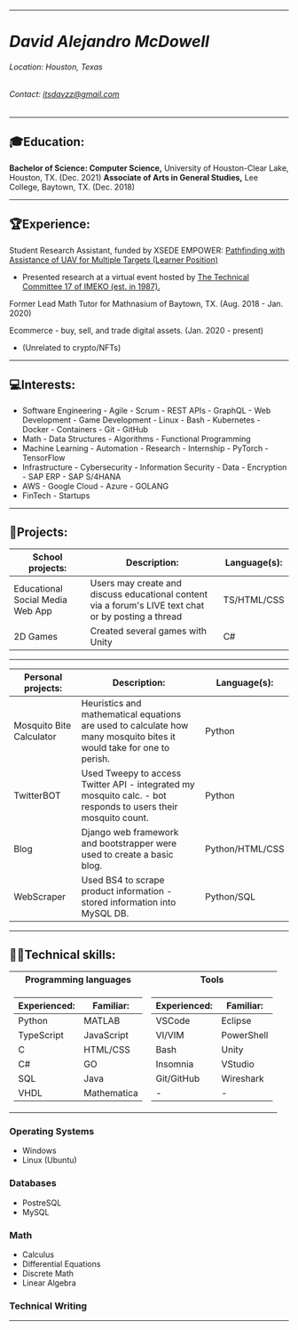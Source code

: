 


---
# __*David Alejandro McDowell*__
###### Location: Houston, Texas
###### Contact: itsdavzz@gmail.com
----
## __🎓Education:__
__Bachelor of Science: Computer Science,__ University of Houston-Clear Lake, Houston, TX. (Dec. 2021) 
__Associate of Arts in General Studies,__ Lee College, Baytown, TX. (Dec. 2018)

----

## __🏆Experience:__
Student Research Assistant, funded by XSEDE EMPOWER: [Pathfinding with Assistance of UAV for Multiple Targets (Learner Position)](http://computationalscience.org/xsede-empower/positions/337)

- Presented research at a virtual event hosted by [The Technical Committee 17 of IMEKO (est. in 1987).](https://imeko.org/index.php/tc17-homepage) 

Former Lead Math Tutor for Mathnasium of Baytown, TX. (Aug. 2018 - Jan. 2020)

Ecommerce - buy, sell, and trade digital assets. (Jan. 2020 - present)

- (Unrelated to crypto/NFTs)

----

## __💻Interests:__
- Software Engineering - Agile - Scrum - REST APIs - GraphQL - Web Development - Game Development - Linux - Bash - Kubernetes - Docker - Containers - Git - GitHub
- Math -  Data Structures - Algorithms - Functional Programming
- Machine Learning - Automation - Research - Internship - PyTorch - TensorFlow
- Infrastructure - Cybersecurity - Information Security - Data - Encryption - SAP ERP - SAP S/4HANA
- AWS - Google Cloud - Azure - GOLANG
- FinTech - Startups
  
----

## __📑Projects:__
  | __School projects:__ |                                                 __Description:__                                                     | __Language(s):__ |
  | ---------------------| -------------------------------------------------------------------------------------------------------------------  | ---------------  | 
  | Educational Social Media Web App | Users may create and discuss educational content via a forum's LIVE text chat or by posting a thread     | TS/HTML/CSS      |
  | 2D Games             | Created several games with Unity                                                                                     | C#               |

----

  |        __Personal projects:__     |                                            __Description:__                                                    | __Language(s):__  |
  | --------------------------------- | -------------------------------------------------------------------------------------------------------------- | ----------------- |
  | Mosquito Bite Calculator | Heuristics and mathematical equations are used to calculate how many mosquito bites it would take for one to perish.          | Python            | 
  | TwitterBOT | Used Tweepy to access Twitter API - integrated my mosquito calc. - bot responds to users their mosquito count.                        | Python            |
  | Blog       | Django web framework and bootstrapper were used to create a basic blog.                                                               | Python/HTML/CSS   |
  | WebScraper | Used BS4 to scrape product information - stored information into MySQL DB.                                                            | Python/SQL        |

----

## __👨‍💻Technical skills:__

<table>
<tr><th>Programming languages</th><th>Tools</th></tr>
<tr><td>

| __Experienced:__  | __Familiar:__ |
| ----------------  | ------------  |
| Python            | MATLAB        |
| TypeScript        | JavaScript    |
| C                 | HTML/CSS      |
| C#                | GO            |
| SQL               | Java          |
| VHDL              | Mathematica   |

</td><td>

| __Experienced:__  | __Familiar:__  |
| ----------------  | ------------   |
| VSCode            | Eclipse        |
| VI/VIM            | PowerShell     |
| Bash              | Unity          |
| Insomnia          | VStudio        |
| Git/GitHub        | Wireshark      |
|         -         |       -        |

</td></tr> </table>


  ### __Operating Systems__
  - Windows
  - Linux (Ubuntu)
  ### __Databases__
  - PostreSQL
  - MySQL
  
  ### __Math__
  - Calculus
  - Differential Equations
  - Discrete Math
  - Linear Algebra

  ### __Technical Writing__
----





